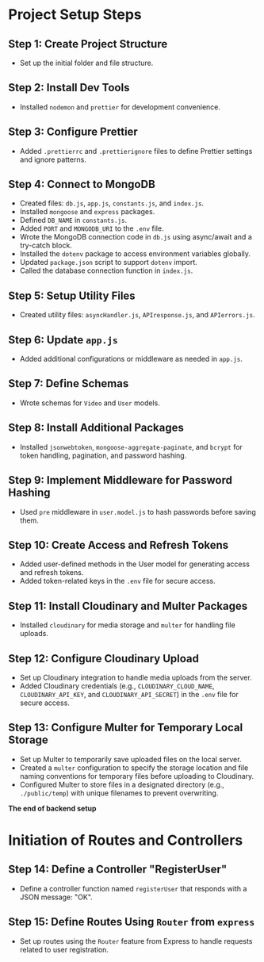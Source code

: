 # Project Setup Steps

## Step 1: Create Project Structure
   - Set up the initial folder and file structure.

## Step 2: Install Dev Tools
   - Installed `nodemon` and `prettier` for development convenience.

## Step 3: Configure Prettier
   - Added `.prettierrc` and `.prettierignore` files to define Prettier settings and ignore patterns.

## Step 4: Connect to MongoDB
   - Created files: `db.js`, `app.js`, `constants.js`, and `index.js`.
   - Installed `mongoose` and `express` packages.
   - Defined `DB_NAME` in `constants.js`.
   - Added `PORT` and `MONGODB_URI` to the `.env` file.
   - Wrote the MongoDB connection code in `db.js` using async/await and a try-catch block.
   - Installed the `dotenv` package to access environment variables globally.
   - Updated `package.json` script to support `dotenv` import.
   - Called the database connection function in `index.js`.

## Step 5: Setup Utility Files
   - Created utility files: `asyncHandler.js`, `APIresponse.js`, and `APIerrors.js`.

## Step 6: Update `app.js`
   - Added additional configurations or middleware as needed in `app.js`.

## Step 7: Define Schemas
   - Wrote schemas for `Video` and `User` models.

## Step 8: Install Additional Packages
   - Installed `jsonwebtoken`, `mongoose-aggregate-paginate`, and `bcrypt` for token handling, pagination, and password hashing.

## Step 9: Implement Middleware for Password Hashing
   - Used `pre` middleware in `user.model.js` to hash passwords before saving them.

## Step 10: Create Access and Refresh Tokens
   - Added user-defined methods in the User model for generating access and refresh tokens.
   - Added token-related keys in the `.env` file for secure access.

## Step 11: Install Cloudinary and Multer Packages
   - Installed `cloudinary` for media storage and `multer` for handling file uploads.

## Step 12: Configure Cloudinary Upload
   - Set up Cloudinary integration to handle media uploads from the server.
   - Added Cloudinary credentials (e.g., `CLOUDINARY_CLOUD_NAME`, `CLOUDINARY_API_KEY`, and `CLOUDINARY_API_SECRET`) in the `.env` file for secure access.

## Step 13: Configure Multer for Temporary Local Storage
   - Set up Multer to temporarily save uploaded files on the local server.
   - Created a `multer` configuration to specify the storage location and file naming conventions for temporary files before uploading to Cloudinary.
   - Configured Multer to store files in a designated directory (e.g., `./public/temp`) with unique filenames to prevent overwriting.

**The end of backend setup**


# Initiation of Routes and Controllers

## Step 14: Define a Controller "RegisterUser"
   - Define a controller function named `registerUser` that responds with a JSON message: "OK".

## Step 15: Define Routes Using `Router` from `express`
   - Set up routes using the `Router` feature from Express to handle requests related to user registration.
